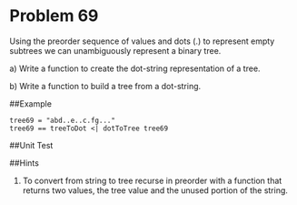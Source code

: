 # Problem 69

Using the preorder sequence of values and dots (.) to represent empty subtrees we can unambiguously represent a binary tree. 

a) Write a function to create the dot-string representation of a tree. 

b) Write a function to build a tree from a dot-string.

##Example
```
tree69 = "abd..e..c.fg..."
tree69 == treeToDot <| dotToTree tree69
```
   
##Unit Test

##Hints
1. To convert from string to tree recurse in preorder with a function that returns two values, the tree value and the unused portion of the string. 


